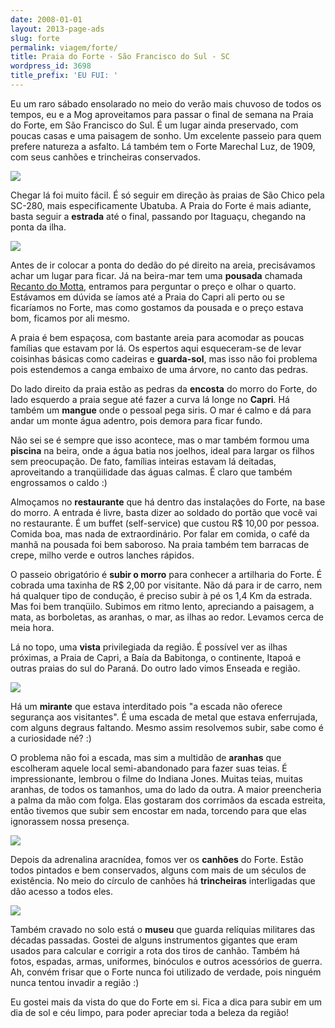 ```yaml
---
date: 2008-01-01
layout: 2013-page-ads
slug: forte
permalink: viagem/forte/
title: Praia do Forte - São Francisco do Sul - SC
wordpress_id: 3698
title_prefix: 'EU FUI: '
---
```


Eu um raro sábado ensolarado no meio do verão mais chuvoso de todos os tempos, eu e a Mog aproveitamos para passar o final de semana na Praia do Forte, em São Francisco do Sul. É um lugar ainda preservado, com poucas casas e uma paisagem de sonho. Um excelente passeio para quem prefere natureza a asfalto. Lá também tem o Forte Marechal Luz, de 1909, com seus canhões e trincheiras conservados.

![](http://aurelio.net/img/viagem/forte/canhao.jpg)

Chegar lá foi muito fácil. É só seguir em direção às praias de São Chico pela SC-280, mais especificamente Ubatuba. A Praia do Forte é mais adiante, basta seguir a **estrada** até o final, passando por Itaguaçu, chegando na ponta da ilha.

[![](http://aurelio.net/img/viagem/forte/mapa.jpg)](http://maps.google.com.br/maps/ms?f=q&hl=pt-BR&geocode=&ie=UTF8&msa=0&msid=103982191405517542813.00043e2ea7d818c4f0331&ll=-26.284796,-48.725739&spn=0.652585,0.756683&z=10&om=0)

Antes de ir colocar a ponta do dedão do pé direito na areia, precisávamos achar um lugar para ficar. Já na beira-mar tem uma **pousada** chamada [Recanto do Motta](http://www.recantomotta.com.br/), entramos para perguntar o preço e olhar o quarto. Estávamos em dúvida se íamos até a Praia do Capri ali perto ou se ficaríamos no Forte, mas como gostamos da pousada e o preço estava bom, ficamos por ali mesmo.

A praia é bem espaçosa, com bastante areia para acomodar as poucas famílias que estavam por lá. Os espertos aqui esqueceram-se de levar coisinhas básicas como cadeiras e **guarda-sol**, mas isso não foi problema pois estendemos a canga embaixo de uma árvore, no canto das pedras.

Do lado direito da praia estão as pedras da **encosta** do morro do Forte, do lado esquerdo a praia segue até fazer a curva lá longe no **Capri**. Há também um **mangue** onde o pessoal pega siris. O mar é calmo e dá para andar um monte água adentro, pois demora para ficar fundo.

Não sei se é sempre que isso acontece, mas o mar também formou uma **piscina** na beira, onde a água batia nos joelhos, ideal para largar os filhos sem preocupação. De fato, famílias inteiras estavam lá deitadas, aproveitando a tranqüilidade das águas calmas. É claro que também engrossamos o caldo :)

Almoçamos no **restaurante** que há dentro das instalações do Forte, na base do morro. A entrada é livre, basta dizer ao soldado do portão que você vai no restaurante. É um buffet (self-service) que custou R$ 10,00 por pessoa. Comida boa, mas nada de extraordinário. Por falar em comida, o café da manhã na pousada foi bem saboroso. Na praia também tem barracas de crepe, milho verde e outros lanches rápidos.

O passeio obrigatório é **subir o morro** para conhecer a artilharia do Forte. É cobrada uma taxinha de R$ 2,00 por visitante. Não dá para ir de carro, nem há qualquer tipo de condução, é preciso subir à pé os 1,4 Km da estrada. Mas foi bem tranqüilo. Subimos em ritmo lento, apreciando a paisagem, a mata, as borboletas, as aranhas, o mar, as ilhas ao redor. Levamos cerca de meia hora.

Lá no topo, uma **vista** privilegiada da região. É possível ver as ilhas próximas, a Praia de Capri, a Baía da Babitonga, o continente, Itapoá e outras praias do sul do Paraná. Do outro lado vimos Enseada e região.

![](http://aurelio.net/img/viagem/forte/vista.jpg)

Há um **mirante** que estava interditado pois "a escada não oferece segurança aos visitantes". É uma escada de metal que estava enferrujada, com alguns degraus faltando. Mesmo assim resolvemos subir, sabe como é a curiosidade né? :)

O problema não foi a escada, mas sim a multidão de **aranhas** que escolheram aquele local semi-abandonado para fazer suas teias. É impressionante, lembrou o filme do Indiana Jones. Muitas teias, muitas aranhas, de todos os tamanhos, uma do lado da outra. A maior preencheria a palma da mão com folga. Elas gostaram dos corrimãos da escada estreita, então tivemos que subir sem encostar em nada, torcendo para que elas ignorassem nossa presença.

![](http://aurelio.net/img/viagem/forte/aranhas.jpg)

Depois da adrenalina aracnídea, fomos ver os **canhões** do Forte. Estão todos pintados e bem conservados, alguns com mais de um séculos de existência. No meio do círculo de canhões há **trincheiras** interligadas que dão acesso a todos eles.

![](http://aurelio.net/img/viagem/forte/trincheira.jpg)

Também cravado no solo está o **museu** que guarda relíquias militares das décadas passadas. Gostei de alguns instrumentos gigantes que eram usados para calcular e corrigir a rota dos tiros de canhão. Também há fotos, espadas, armas, uniformes, binóculos e outros acessórios de guerra. Ah, convém frisar que o Forte nunca foi utilizado de verdade, pois ninguém nunca tentou invadir a região :)

Eu gostei mais da vista do que do Forte em si. Fica a dica para subir em um dia de sol e céu limpo, para poder apreciar toda a beleza da região!
